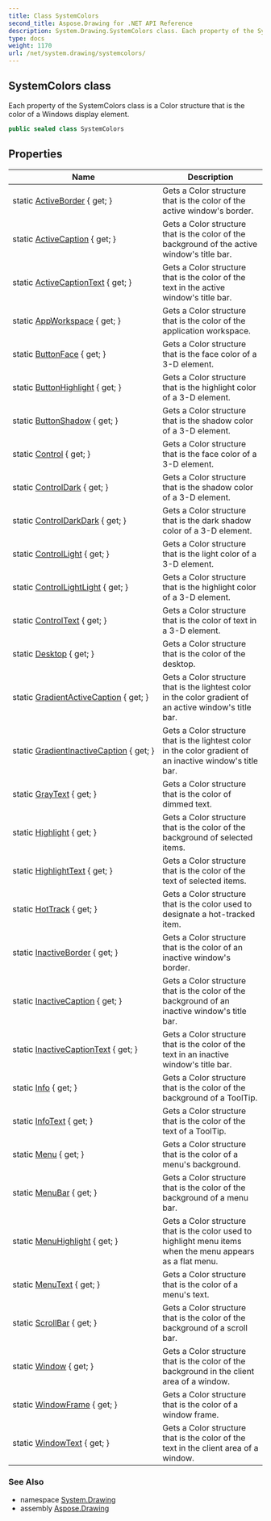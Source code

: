 ```yaml
---
title: Class SystemColors
second_title: Aspose.Drawing for .NET API Reference
description: System.Drawing.SystemColors class. Each property of the SystemColors class is a Color structure that is the color of a Windows display element
type: docs
weight: 1170
url: /net/system.drawing/systemcolors/
---
```

## SystemColors class

Each property of the SystemColors class is a Color structure that is the color of a Windows display element.

```csharp
public sealed class SystemColors
```

## Properties

| Name | Description |
| --- | --- |
| static [ActiveBorder](../../system.drawing/systemcolors/activeborder/) { get; } | Gets a Color structure that is the color of the active window's border. |
| static [ActiveCaption](../../system.drawing/systemcolors/activecaption/) { get; } | Gets a Color structure that is the color of the background of the active window's title bar. |
| static [ActiveCaptionText](../../system.drawing/systemcolors/activecaptiontext/) { get; } | Gets a Color structure that is the color of the text in the active window's title bar. |
| static [AppWorkspace](../../system.drawing/systemcolors/appworkspace/) { get; } | Gets a Color structure that is the color of the application workspace. |
| static [ButtonFace](../../system.drawing/systemcolors/buttonface/) { get; } | Gets a Color structure that is the face color of a 3-D element. |
| static [ButtonHighlight](../../system.drawing/systemcolors/buttonhighlight/) { get; } | Gets a Color structure that is the highlight color of a 3-D element. |
| static [ButtonShadow](../../system.drawing/systemcolors/buttonshadow/) { get; } | Gets a Color structure that is the shadow color of a 3-D element. |
| static [Control](../../system.drawing/systemcolors/control/) { get; } | Gets a Color structure that is the face color of a 3-D element. |
| static [ControlDark](../../system.drawing/systemcolors/controldark/) { get; } | Gets a Color structure that is the shadow color of a 3-D element. |
| static [ControlDarkDark](../../system.drawing/systemcolors/controldarkdark/) { get; } | Gets a Color structure that is the dark shadow color of a 3-D element. |
| static [ControlLight](../../system.drawing/systemcolors/controllight/) { get; } | Gets a Color structure that is the light color of a 3-D element. |
| static [ControlLightLight](../../system.drawing/systemcolors/controllightlight/) { get; } | Gets a Color structure that is the highlight color of a 3-D element. |
| static [ControlText](../../system.drawing/systemcolors/controltext/) { get; } | Gets a Color structure that is the color of text in a 3-D element. |
| static [Desktop](../../system.drawing/systemcolors/desktop/) { get; } | Gets a Color structure that is the color of the desktop. |
| static [GradientActiveCaption](../../system.drawing/systemcolors/gradientactivecaption/) { get; } | Gets a Color structure that is the lightest color in the color gradient of an active window's title bar. |
| static [GradientInactiveCaption](../../system.drawing/systemcolors/gradientinactivecaption/) { get; } | Gets a Color structure that is the lightest color in the color gradient of an inactive window's title bar. |
| static [GrayText](../../system.drawing/systemcolors/graytext/) { get; } | Gets a Color structure that is the color of dimmed text. |
| static [Highlight](../../system.drawing/systemcolors/highlight/) { get; } | Gets a Color structure that is the color of the background of selected items. |
| static [HighlightText](../../system.drawing/systemcolors/highlighttext/) { get; } | Gets a Color structure that is the color of the text of selected items. |
| static [HotTrack](../../system.drawing/systemcolors/hottrack/) { get; } | Gets a Color structure that is the color used to designate a hot-tracked item. |
| static [InactiveBorder](../../system.drawing/systemcolors/inactiveborder/) { get; } | Gets a Color structure that is the color of an inactive window's border. |
| static [InactiveCaption](../../system.drawing/systemcolors/inactivecaption/) { get; } | Gets a Color structure that is the color of the background of an inactive window's title bar. |
| static [InactiveCaptionText](../../system.drawing/systemcolors/inactivecaptiontext/) { get; } | Gets a Color structure that is the color of the text in an inactive window's title bar. |
| static [Info](../../system.drawing/systemcolors/info/) { get; } | Gets a Color structure that is the color of the background of a ToolTip. |
| static [InfoText](../../system.drawing/systemcolors/infotext/) { get; } | Gets a Color structure that is the color of the text of a ToolTip. |
| static [Menu](../../system.drawing/systemcolors/menu/) { get; } | Gets a Color structure that is the color of a menu's background. |
| static [MenuBar](../../system.drawing/systemcolors/menubar/) { get; } | Gets a Color structure that is the color of the background of a menu bar. |
| static [MenuHighlight](../../system.drawing/systemcolors/menuhighlight/) { get; } | Gets a Color structure that is the color used to highlight menu items when the menu appears as a flat menu. |
| static [MenuText](../../system.drawing/systemcolors/menutext/) { get; } | Gets a Color structure that is the color of a menu's text. |
| static [ScrollBar](../../system.drawing/systemcolors/scrollbar/) { get; } | Gets a Color structure that is the color of the background of a scroll bar. |
| static [Window](../../system.drawing/systemcolors/window/) { get; } | Gets a Color structure that is the color of the background in the client area of a window. |
| static [WindowFrame](../../system.drawing/systemcolors/windowframe/) { get; } | Gets a Color structure that is the color of a window frame. |
| static [WindowText](../../system.drawing/systemcolors/windowtext/) { get; } | Gets a Color structure that is the color of the text in the client area of a window. |

### See Also

* namespace [System.Drawing](../../system.drawing/)
* assembly [Aspose.Drawing](../../)


